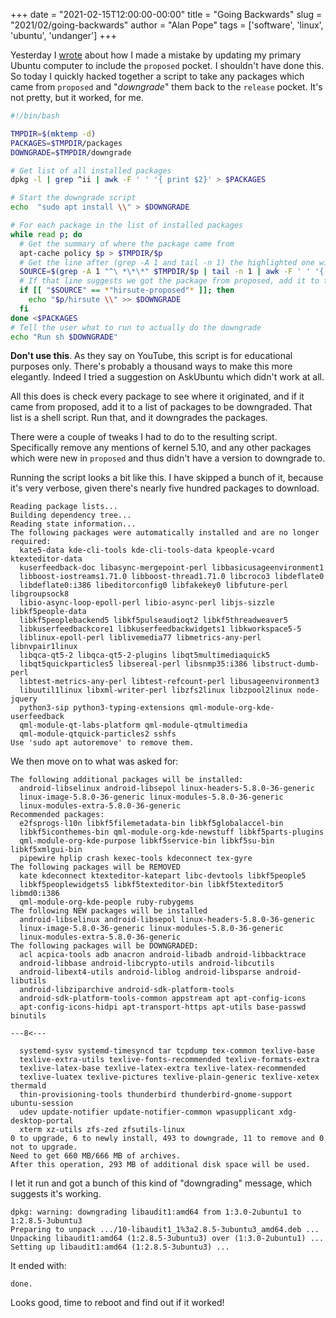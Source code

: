 +++
date = "2021-02-15T12:00:00-00:00"
title = "Going Backwards"
slug = "2021/02/going-backwards"
author = "Alan Pope"
tags = ['software', 'linux', 'ubuntu', 'undanger']
+++

Yesterday I [wrote](/blog/2021/02/dont-use-proposed) about how I made a mistake by updating my primary Ubuntu computer to include the `proposed` pocket. I shouldn't have done this. So today I quickly hacked together a script to take any packages which came from `proposed` and "*downgrade*" them back to the `release` pocket. It's not pretty, but it worked, for me.

```bash
#!/bin/bash

TMPDIR=$(mktemp -d)
PACKAGES=$TMPDIR/packages
DOWNGRADE=$TMPDIR/downgrade

# Get list of all installed packages
dpkg -l | grep ^ii | awk -F ' ' '{ print $2}' > $PACKAGES

# Start the downgrade script
echo  "sudo apt install \\" > $DOWNGRADE

# For each package in the list of installed packages
while read p; do
  # Get the summary of where the package came from
  apt-cache policy $p > $TMPDIR/$p
  # Get the line after (grep -A 1 and tail -n 1) the highlighted one with 3 stars
  SOURCE=$(grep -A 1 "^\ *\*\*" $TMPDIR/$p | tail -n 1 | awk -F ' ' '{ print $3}' )
  # If that line suggests we got the package from proposed, add it to the script
  if [[ "$SOURCE" == *"hirsute-proposed"* ]]; then
    echo "$p/hirsute \\" >> $DOWNGRADE
  fi
done <$PACKAGES
# Tell the user what to run to actually do the downgrade
echo "Run sh $DOWNGRADE"
```

**Don't use this**. As they say on YouTube, this script is for educational purposes only. There's probably a thousand ways to make this more elegantly. Indeed I tried a suggestion on AskUbuntu which didn't work at all. 

All this does is check every package to see where it originated, and if it came from proposed, add it to a list of packages to be downgraded. That list is a shell script. Run that, and it downgrades the packages. 

There were a couple of tweaks I had to do to the resulting script. Specifically remove any mentions of kernel 5.10, and any other packages which were new in `proposed` and thus didn't have a version to downgrade to.

Running the script looks a bit like this. I have skipped a bunch of it, because it's very verbose, given there's nearly five hundred packages to download. 

```shell
Reading package lists...
Building dependency tree...
Reading state information...
The following packages were automatically installed and are no longer required:
  kate5-data kde-cli-tools kde-cli-tools-data kpeople-vcard ktexteditor-data
  kuserfeedback-doc libasync-mergepoint-perl libbasicusageenvironment1
  libboost-iostreams1.71.0 libboost-thread1.71.0 libcroco3 libdeflate0
  libdeflate0:i386 libeditorconfig0 libfakekey0 libfuture-perl libgroupsock8
  libio-async-loop-epoll-perl libio-async-perl libjs-sizzle libkf5people-data
  libkf5peoplebackend5 libkf5pulseaudioqt2 libkf5threadweaver5
  libkuserfeedbackcore1 libkuserfeedbackwidgets1 libkworkspace5-5
  liblinux-epoll-perl liblivemedia77 libmetrics-any-perl libnvpair1linux
  libqca-qt5-2 libqca-qt5-2-plugins libqt5multimediaquick5
  libqt5quickparticles5 libsereal-perl libsnmp35:i386 libstruct-dumb-perl
  libtest-metrics-any-perl libtest-refcount-perl libusageenvironment3
  libuutil1linux libxml-writer-perl libzfs2linux libzpool2linux node-jquery
  python3-sip python3-typing-extensions qml-module-org-kde-userfeedback
  qml-module-qt-labs-platform qml-module-qtmultimedia
  qml-module-qtquick-particles2 sshfs
Use 'sudo apt autoremove' to remove them.
```

We then move on to what was asked for:

```shell
The following additional packages will be installed:
  android-libselinux android-libsepol linux-headers-5.8.0-36-generic
  linux-image-5.8.0-36-generic linux-modules-5.8.0-36-generic
  linux-modules-extra-5.8.0-36-generic
Recommended packages:
  e2fsprogs-l10n libkf5filemetadata-bin libkf5globalaccel-bin
  libkf5iconthemes-bin qml-module-org-kde-newstuff libkf5parts-plugins
  qml-module-org-kde-purpose libkf5service-bin libkf5su-bin libkf5xmlgui-bin
  pipewire hplip crash kexec-tools kdeconnect tex-gyre
The following packages will be REMOVED
  kate kdeconnect ktexteditor-katepart libc-devtools libkf5people5
  libkf5peoplewidgets5 libkf5texteditor-bin libkf5texteditor5 libmd0:i386
  qml-module-org-kde-people ruby-rubygems
The following NEW packages will be installed
  android-libselinux android-libsepol linux-headers-5.8.0-36-generic
  linux-image-5.8.0-36-generic linux-modules-5.8.0-36-generic
  linux-modules-extra-5.8.0-36-generic
The following packages will be DOWNGRADED:
  acl acpica-tools adb anacron android-libadb android-libbacktrace
  android-libbase android-libcrypto-utils android-libcutils
  android-libext4-utils android-liblog android-libsparse android-libutils
  android-libziparchive android-sdk-platform-tools
  android-sdk-platform-tools-common appstream apt apt-config-icons
  apt-config-icons-hidpi apt-transport-https apt-utils base-passwd binutils
```

`---8<---`

```shell
  systemd-sysv systemd-timesyncd tar tcpdump tex-common texlive-base
  texlive-extra-utils texlive-fonts-recommended texlive-formats-extra
  texlive-latex-base texlive-latex-extra texlive-latex-recommended
  texlive-luatex texlive-pictures texlive-plain-generic texlive-xetex thermald
  thin-provisioning-tools thunderbird thunderbird-gnome-support ubuntu-session
  udev update-notifier update-notifier-common wpasupplicant xdg-desktop-portal
  xterm xz-utils zfs-zed zfsutils-linux
0 to upgrade, 6 to newly install, 493 to downgrade, 11 to remove and 0 not to upgrade.
Need to get 660 MB/666 MB of archives.
After this operation, 293 MB of additional disk space will be used.
```

I let it run and got a bunch of this kind of "downgrading" message, which suggests it's working.

```shell
dpkg: warning: downgrading libaudit1:amd64 from 1:3.0-2ubuntu1 to 1:2.8.5-3ubuntu3      
Preparing to unpack .../10-libaudit1_1%3a2.8.5-3ubuntu3_amd64.deb ...                     
Unpacking libaudit1:amd64 (1:2.8.5-3ubuntu3) over (1:3.0-2ubuntu1) ...                    
Setting up libaudit1:amd64 (1:2.8.5-3ubuntu3) ...  
```

It ended with:

`done.`

Looks good, time to reboot and find out if it worked!
